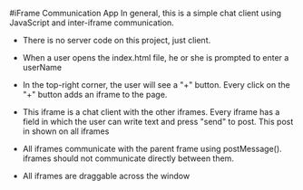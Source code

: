 #iFrame Communication App
In general, this is a simple chat client using JavaScript and inter-iframe communication. 

+ There is no server code on this project, just client.     

+ When a user opens the index.html file, he or she is prompted to enter a userName

+ In the top-right corner, the user will see a "+" button. Every click on the "+" button adds an iframe to the page. 

+ This iframe is a chat client with the other iframes. Every iframe has a field in which the user can write text  and press "send" to post. This post in shown on all iframes 

+ All iframes communicate with the parent frame using postMessage(). iframes should not communicate directly between them.

+ All iframes are draggable across the window


